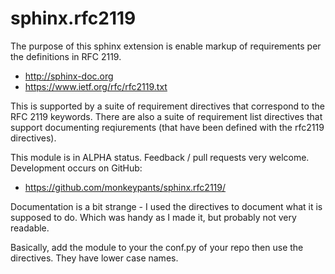 # sphinx.rfc2119

The purpose of this sphinx extension is enable markup of requirements per the definitions in RFC 2119.

 * http://sphinx-doc.org
 * https://www.ietf.org/rfc/rfc2119.txt

This is supported by a suite of requirement directives that correspond to the RFC 2119 keywords. There are also a suite of requirement list directives that support documenting reqiurements (that have been defined with the rfc2119 directives).

This module is in ALPHA status. Feedback / pull requests very welcome. Development occurs on GitHub:

 * https://github.com/monkeypants/sphinx.rfc2119/

Documentation is a bit strange - I used the directives to document what it is supposed to do. Which was handy as I made it, but probably not very readable.

Basically, add the module to your the conf.py of your repo then use the directives. They have lower case names.
